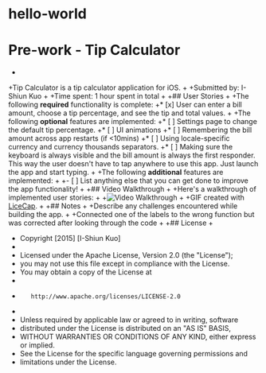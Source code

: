 # hello-world
# Pre-work - Tip Calculator
 +
 +Tip Calculator is a tip calculator application for iOS.
 +
 +Submitted by: I-Shiun Kuo
 +
 +Time spent: 1 hour spent in total
 +
 +## User Stories
 +
 +The following **required** functionality is complete:
 +* [x] User can enter a bill amount, choose a tip percentage, and see the tip and total values.
 +
 +The following **optional** features are implemented:
 +* [ ] Settings page to change the default tip percentage.
 +* [ ] UI animations
 +* [ ] Remembering the bill amount across app restarts (if <10mins)
 +* [ ] Using locale-specific currency and currency thousands separators.
 +* [ ] Making sure the keyboard is always visible and the bill amount is always the first responder. This way the user doesn't have to tap anywhere to use this app. Just launch the app and start typing.
 +
 +The following **additional** features are implemented:
 +
 +- [ ] List anything else that you can get done to improve the app functionality!
 +
 +## Video Walkthrough 
 +
 +Here's a walkthrough of implemented user stories:
 +
 +<img src='http://i.imgur.com/jLEFzMO.gif' title='Tip Calculator Demo' width='' alt='Video Walkthrough' />
 +
 +GIF created with [LiceCap](http://www.cockos.com/licecap/).
 +
 +## Notes
 +
 +Describe any challenges encountered while building the app.
 +
 +Connected one of the labels to the wrong function but was corrected after looking through the code
 +
 +## License
 +
 +    Copyright [2015] [I-Shiun Kuo]
 +
 +    Licensed under the Apache License, Version 2.0 (the "License");
 +    you may not use this file except in compliance with the License.
 +    You may obtain a copy of the License at
 +
 +        http://www.apache.org/licenses/LICENSE-2.0
 +
 +    Unless required by applicable law or agreed to in writing, software
 +    distributed under the License is distributed on an "AS IS" BASIS,
 +    WITHOUT WARRANTIES OR CONDITIONS OF ANY KIND, either express or implied.
 +    See the License for the specific language governing permissions and
 +    limitations under the License.
